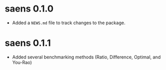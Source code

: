# saens 0.1.0
* Added a `NEWS.md` file to track changes to the package.

# saens 0.1.1
* Added several benchmarking methods (Ratio, Difference, Optimal, and You-Rao)

